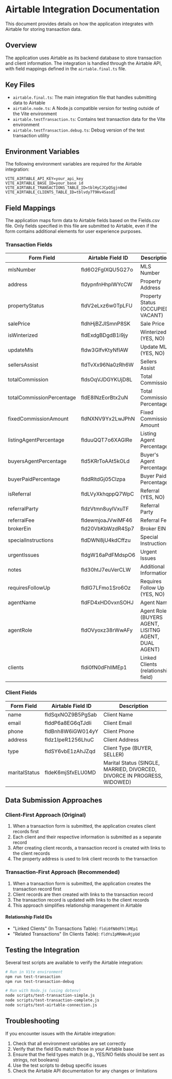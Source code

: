 # Airtable Integration Documentation

This document provides details on how the application integrates with Airtable for storing transaction data.

## Overview

The application uses Airtable as its backend database to store transaction and client information. The integration is handled through the Airtable API, with field mappings defined in the `airtable.final.ts` file.

## Key Files

- `airtable.final.ts`: The main integration file that handles submitting data to Airtable
- `airtable.node.ts`: A Node.js compatible version for testing outside of the Vite environment
- `airtable.testTransaction.ts`: Contains test transaction data for the Vite environment
- `airtable.testTransaction.debug.ts`: Debug version of the test transaction utility

## Environment Variables

The following environment variables are required for the Airtable integration:

```
VITE_AIRTABLE_API_KEY=your_api_key
VITE_AIRTABLE_BASE_ID=your_base_id
VITE_AIRTABLE_TRANSACTIONS_TABLE_ID=tblHyCJCpQSgjn0md
VITE_AIRTABLE_CLIENTS_TABLE_ID=tblvdy7T9Hv4SasdI
```

## Field Mappings

The application maps form data to Airtable fields based on the Fields.csv file. Only fields specified in this file are submitted to Airtable, even if the form contains additional elements for user experience purposes.

### Transaction Fields

| Form Field | Airtable Field ID | Description |
|------------|-------------------|-------------|
| mlsNumber | fld6O2FgIXQU5G27o | MLS Number |
| address | fldypnfnHhplWYcCW | Property Address |
| propertyStatus | fldV2eLxz6w0TpLFU | Property Status (OCCUPIED, VACANT) |
| salePrice | fldhHjBZJISmnP8SK | Sale Price |
| isWinterized | fldExdgBDgdB1i9jy | Winterized (YES, NO) |
| updateMls | fldw3GlfvKtyNfIAW | Update MLS (YES, NO) |
| sellersAssist | fldTvXx96Na0zRh6W | Sellers Assist |
| totalCommission | fldsOqVJDGYKUjD8L | Total Commission |
| totalCommissionPercentage | fldE8INzEorBtx2uN | Total Commission Percentage |
| fixedCommissionAmount | fldNXNV9Yx2LwJPhN | Fixed Commission Amount |
| listingAgentPercentage | flduuQQT7o6XAGlRe | Listing Agent Percentage |
| buyersAgentPercentage | fld5KRrToAAt5kOLd | Buyer's Agent Percentage |
| buyerPaidPercentage | flddRltdGj05Clzpa | Buyer Paid Percentage |
| isReferral | fldLVyXkhqppQ7WpC | Referral (YES, NO) |
| referralParty | fldzVtmn8uylVxuTF | Referral Party |
| referralFee | fldewmjoaJVwiMF46 | Referral Fee |
| brokerEin | fld20VbKbWzdR4Sp7 | Broker EIN |
| specialInstructions | fldDWN8jU4kdCffzu | Special Instructions |
| urgentIssues | fldgW16aPdFMdspO6 | Urgent Issues |
| notes | fld30htJ7euVerCLW | Additional Information |
| requiresFollowUp | fldIG7LFmo1Sro6Oz | Requires Follow Up (YES, NO) |
| agentName | fldFD4xHD0vxnSOHJ | Agent Name |
| agentRole | fldOVyoxz38rWwAFy | Agent Role (BUYERS AGENT, LISITNG AGENT, DUAL AGENT) |
| clients | fldi0fN0dFhllMEp1 | Linked Clients (relationship field) |

### Client Fields

| Form Field | Airtable Field ID | Description |
|------------|-------------------|-------------|
| name | fldSqxNOZ9B5PgSab | Client Name |
| email | flddP6a8EG6qTJdIi | Client Email |
| phone | fldBnh8W6iGW014yY | Client Phone |
| address | fldz1IpeR1256LhuC | Client Address |
| type | fldSY6vbE1zAhJZqd | Client Type (BUYER, SELLER) |
| maritalStatus | fldeK6mjSfxELU0MD | Marital Status (SINGLE, MARRIED, DIVORCED, DIVORCE IN PROGRESS, WIDOWED) |

## Data Submission Approaches

### Client-First Approach (Original)

1. When a transaction form is submitted, the application creates client records first
2. Each client and their respective information is submitted as a separate record
3. After creating client records, a transaction record is created with links to the client records
4. The property address is used to link client records to the transaction

### Transaction-First Approach (Recommended)

1. When a transaction form is submitted, the application creates the transaction record first
2. Client records are then created with links to the transaction record
3. The transaction record is updated with links to the client records
4. This approach simplifies relationship management in Airtable

#### Relationship Field IDs

- "Linked Clients" (In Transactions Table): `fldi0fN0dFhllMEp1`
- "Related Transactions" (In Clients Table): `fldYsIpMRHmvRjpUd`

## Testing the Integration

Several test scripts are available to verify the Airtable integration:

```bash
# Run in Vite environment
npm run test-transaction
npm run test-transaction-debug

# Run with Node.js (using dotenv)
node scripts/test-transaction-simple.js
node scripts/test-transaction-complete.js
node scripts/test-airtable-connection.js
```

## Troubleshooting

If you encounter issues with the Airtable integration:

1. Check that all environment variables are set correctly
2. Verify that the field IDs match those in your Airtable base
3. Ensure that the field types match (e.g., YES/NO fields should be sent as strings, not booleans)
4. Use the test scripts to debug specific issues
5. Check the Airtable API documentation for any changes or limitations
